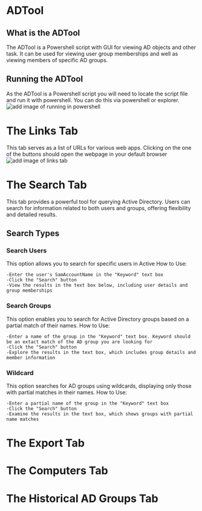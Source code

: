 # ADTool
## What is the ADTool
The ADTool is a Powershell script with GUI for viewing AD objects and other task. It can be used for viewing user group memberships and well as viewing members of specific AD groups.
## Running the ADTool
As the ADTool is a Powershell script you will need to locate the script file and run it with powershell. You can do this via powershell or explorer.
![add image of running in powershell]()
# The Links Tab
This tab serves as a list of URLs for various web apps. Clicking on the one of the buttons should open the webpage in your default browser
![add image of links tab]()
# The Search Tab
This tab provides a powerful tool for querying Active Directory. Users can search for information related to both users and groups, offering flexibility and detailed results.
## Search Types
### Search Users
This option allows you to search for specific users in Active
How to Use:

    -Enter the user's SamAccountName in the "Keyword" text box
    -Click the "Search" button
    -View the results in the text box below, including user details and group memberships
### Search Groups
This option enables you to search for Active Directory groups based on a partial match of their names.
How to Use:

    -Enter a name of the group in the "Keyword" text box. Keyword should be an extact match of the AD group you are looking for
    -Click the "Search" button
    -Explore the results in the text box, which includes group details and member information
### Wildcard
This option searches for AD groups using wildcards, displaying only those with partial matches in their names.
How to Use:

    -Enter a partial name of the group in the "Keyword" text box
    -Click the "Search" button
    -Examine the results in the text box, which shows groups with partial name matches
# The Export Tab
# The Computers Tab
# The Historical AD Groups Tab

